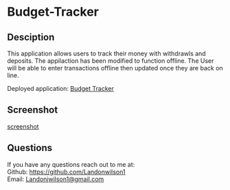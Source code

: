 # Budget-Tracker
  ## Desciption 
  This application allows users to track their money with withdrawls and deposits. The appilaction has been modified to function offline. The User will be able to enter transactions offline then updated once they are back on line. 
  
  Deployed application: [Budget Tracker](https://landonwilsonbudgettracker.herokuapp.com/)
  
  ## Screenshot
  
  [screenshot](localhost_3002_.png)
  

  ## Questions 
  If you have any questions reach out to me at: </br>
  Github: https://github.com/Landonwilson1 </br>
  Email: Landonjwilson1@gmail.com
  
